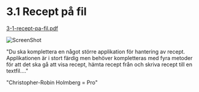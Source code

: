 3.1 Recept på fil
=================
[3-1-recept-pa-fil.pdf](https://github.com/1dv402/kursmaterial/raw/master/Laborationsuppgifter/3-1-recept-pa-fil.pdf)

![ScreenShot](README.png)

"Du ska komplettera en något större applikation för hantering av recept. Applikationen är i stort färdig men behöver kompletteras med fyra metoder för att det ska gå att visa recept, hämta recept från och skriva recept till en textfil...."

"Christopher-Robin Holmberg = Pro"
